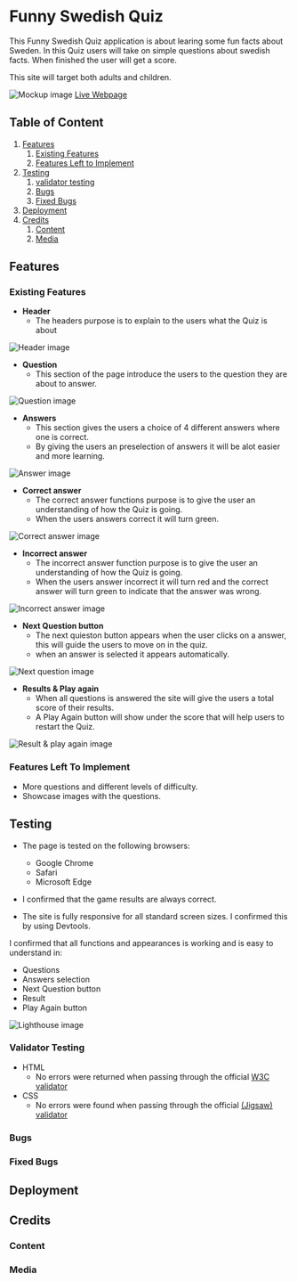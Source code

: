 # Funny Swedish Quiz
This Funny Swedish Quiz application is about learing some fun facts about Sweden. In this Quiz users will take on simple questions about swedish facts. When finished the user will get a score. 

This site will target both adults and children. 

![Mockup image](https://github.com/Maxwidlundstark/funny-quiz/blob/main/docs/Ami.responsivedesign.PNG)
[Live Webpage](https://maxwidlundstark.github.io/funny-quiz/)

## Table of Content

1. [Features](#Features)
   1. [Existing Features](#existing-features)
   2. [Features Left to Implement](#features-left-to-implement)
2. [Testing](#testing)
   1. [validator testing](#validator-testing)
   2. [Bugs](#bugs)
   3. [Fixed Bugs](#fixed-bugs)
3. [Deployment](#deployment)
4. [Credits](#credits)
   1. [Content](#content)
   2. [Media](#media)

## Features

### Existing Features
- __Header__
  - The headers purpose is to explain to the users what the Quiz is about

 ![Header image](https://github.com/Maxwidlundstark/funny-quiz/blob/main/docs/Home%20Header%20webpage.PNG)

- __Question__
  - This section of the page introduce the users to the question they are about to answer.
 
![Question image](https://github.com/Maxwidlundstark/funny-quiz/blob/main/docs/Question%20section.PNG)

- __Answers__
  - This section gives the users a choice of 4 different answers where one is correct.
  - By giving the users an preselection of answers it will be alot easier and more learning. 
 
![Answer image](https://github.com/Maxwidlundstark/funny-quiz/blob/main/docs/Answers%20.PNG)

- __Correct answer__
  - The correct answer functions purpose is to give the user an understanding of how the Quiz is going. 
  - When the users answers correct it will turn green. 

![Correct answer image](https://github.com/Maxwidlundstark/funny-quiz/blob/main/docs/correct%20answer.PNG)

- __Incorrect answer__
  - The incorrect answer function purpose is to give the user an understanding of how the Quiz is going. 
  - When the users answer incorrect it will turn red and the correct answer will turn green to indicate that the answer was wrong.

![Incorrect answer image](https://github.com/Maxwidlundstark/funny-quiz/blob/main/docs/incorrect%20answer.PNG)

- __Next Question button__
  - The next quieston button appears when the user clicks on a answer, this will guide the users to move on in the quiz.
  - when an answer is selected it appears automatically.

![Next question image](https://github.com/Maxwidlundstark/funny-quiz/blob/main/docs/next-question.PNG)

- __Results & Play again__
  - When all questions is answered the site will give the users a total score of their results.
  - A Play Again button will show under the score that will help users to restart the Quiz. 

![Result & play again image](https://github.com/Maxwidlundstark/funny-quiz/blob/main/docs/result%20page.PNG)

### Features Left To Implement
- More questions and different levels of difficulty.
- Showcase images with the questions.

## Testing
- The page is tested on the following browsers:
  - Google Chrome 
  - Safari 
  - Microsoft Edge

- I confirmed that the game results are always correct.

- The site is fully responsive for all standard screen sizes. I confirmed this by using Devtools.

 I confirmed that all functions and appearances is working and is easy to understand in: 
  - Questions
  - Answers selection
  - Next Question button
  - Result 
  - Play Again button

![Lighthouse image](https://github.com/Maxwidlundstark/funny-quiz/blob/main/docs/lighthouse.PNG)

### Validator Testing
- HTML
  - No errors were returned when passing through the official [W3C validator](https://validator.w3.org/nu/#textarea)
- CSS
  - No errors were found when passing through the official [(Jigsaw) validator](https://jigsaw.w3.org/css-validator/validator)

### Bugs
### Fixed Bugs

## Deployment

## Credits
### Content
### Media